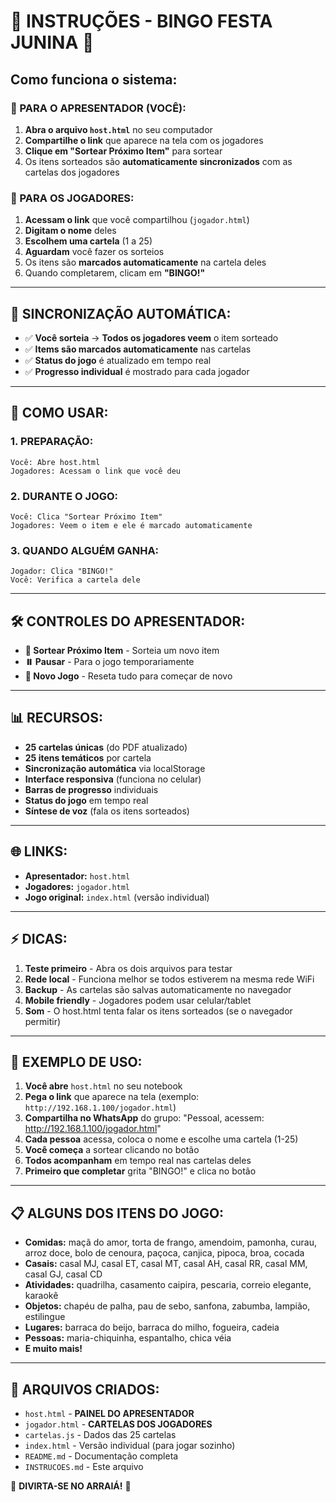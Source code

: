 # 🎪 INSTRUÇÕES - BINGO FESTA JUNINA 🎪

## Como funciona o sistema:

### 🎯 PARA O APRESENTADOR (VOCÊ):
1. **Abra o arquivo `host.html`** no seu computador
2. **Compartilhe o link** que aparece na tela com os jogadores
3. **Clique em "Sortear Próximo Item"** para sortear
4. Os itens sorteados são **automaticamente sincronizados** com as cartelas dos jogadores

### 👥 PARA OS JOGADORES:
1. **Acessam o link** que você compartilhou (`jogador.html`)
2. **Digitam o nome** deles
3. **Escolhem uma cartela** (1 a 25)
4. **Aguardam** você fazer os sorteios
5. Os itens são **marcados automaticamente** na cartela deles
6. Quando completarem, clicam em **"BINGO!"**

---

## 🔄 SINCRONIZAÇÃO AUTOMÁTICA:

- ✅ **Você sorteia** → **Todos os jogadores veem** o item sorteado
- ✅ **Items são marcados automaticamente** nas cartelas
- ✅ **Status do jogo** é atualizado em tempo real
- ✅ **Progresso individual** é mostrado para cada jogador

---

## 📱 COMO USAR:

### 1. **PREPARAÇÃO:**
```
Você: Abre host.html
Jogadores: Acessam o link que você deu
```

### 2. **DURANTE O JOGO:**
```
Você: Clica "Sortear Próximo Item"
Jogadores: Veem o item e ele é marcado automaticamente
```

### 3. **QUANDO ALGUÉM GANHA:**
```
Jogador: Clica "BINGO!" 
Você: Verifica a cartela dele
```

---

## 🛠️ CONTROLES DO APRESENTADOR:

- **🎯 Sortear Próximo Item** - Sorteia um novo item
- **⏸️ Pausar** - Para o jogo temporariamente  
- **🔄 Novo Jogo** - Reseta tudo para começar de novo

---

## 📊 RECURSOS:

- **25 cartelas únicas** (do PDF atualizado)
- **25 itens temáticos** por cartela
- **Sincronização automática** via localStorage
- **Interface responsiva** (funciona no celular)
- **Barras de progresso** individuais
- **Status do jogo** em tempo real
- **Síntese de voz** (fala os itens sorteados)

---

## 🌐 LINKS:

- **Apresentador:** `host.html`
- **Jogadores:** `jogador.html`
- **Jogo original:** `index.html` (versão individual)

---

## ⚡ DICAS:

1. **Teste primeiro** - Abra os dois arquivos para testar
2. **Rede local** - Funciona melhor se todos estiverem na mesma rede WiFi
3. **Backup** - As cartelas são salvas automaticamente no navegador
4. **Mobile friendly** - Jogadores podem usar celular/tablet
5. **Som** - O host.html tenta falar os itens sorteados (se o navegador permitir)

---

## 🎯 EXEMPLO DE USO:

1. **Você abre** `host.html` no seu notebook
2. **Pega o link** que aparece na tela (exemplo: `http://192.168.1.100/jogador.html`)
3. **Compartilha no WhatsApp** do grupo: "Pessoal, acessem: http://192.168.1.100/jogador.html"
4. **Cada pessoa** acessa, coloca o nome e escolhe uma cartela (1-25)
5. **Você começa** a sortear clicando no botão
6. **Todos acompanham** em tempo real nas cartelas deles
7. **Primeiro que completar** grita "BINGO!" e clica no botão

---

## 📋 ALGUNS DOS ITENS DO JOGO:

- **Comidas:** maçã do amor, torta de frango, amendoim, pamonha, curau, arroz doce, bolo de cenoura, paçoca, canjica, pipoca, broa, cocada
- **Casais:** casal MJ, casal ET, casal MT, casal AH, casal RR, casal MM, casal GJ, casal CD
- **Atividades:** quadrilha, casamento caipira, pescaria, correio elegante, karaokê
- **Objetos:** chapéu de palha, pau de sebo, sanfona, zabumba, lampião, estilingue
- **Lugares:** barraca do beijo, barraca do milho, fogueira, cadeia
- **Pessoas:** maria-chiquinha, espantalho, chica véia
- **E muito mais!**

---

## 🔧 ARQUIVOS CRIADOS:

- `host.html` - **PAINEL DO APRESENTADOR**
- `jogador.html` - **CARTELAS DOS JOGADORES**  
- `cartelas.js` - Dados das 25 cartelas
- `index.html` - Versão individual (para jogar sozinho)
- `README.md` - Documentação completa
- `INSTRUCOES.md` - Este arquivo

🎉 **DIVIRTA-SE NO ARRAIÁ!** 🌽